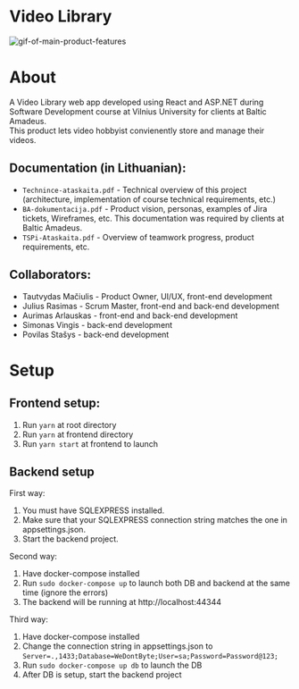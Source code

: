 # Video Library
![gif-of-main-product-features](product-demo.gif)

# About
A Video Library web app developed using React and ASP.NET during Software Development course at Vilnius University for clients at Baltic Amadeus.  
This product lets video hobbyist convienently store and manage their videos.

## Documentation (in Lithuanian):
- `Technince-ataskaita.pdf` - Technical overview of this project (architecture, implementation of course technical requirements, etc.)
- `BA-dokumentacija.pdf` - Product vision, personas, examples of Jira tickets, Wireframes, etc. This documentation was required by clients at Baltic Amadeus.
- `TSPi-Ataskaita.pdf` - Overview of teamwork progress, product requirements, etc.

## Collaborators:
- Tautvydas Mačiulis - Product Owner, UI/UX, front-end development
- Julius Rasimas - Scrum Master, front-end and back-end development
- Aurimas Arlauskas - front-end and back-end development
- Simonas Vingis - back-end development
- Povilas Stašys - back-end development

# Setup
## Frontend setup:
1. Run `yarn` at root directory
2. Run `yarn` at frontend directory
3. Run `yarn start` at frontend to launch

## Backend setup

First way:
1. You must have SQLEXPRESS installed.
2. Make sure that your SQLEXPRESS connection string matches the one in appsettings.json.
3. Start the backend project.

Second way:
1. Have docker-compose installed
2. Run `sudo docker-compose up` to launch both DB and backend at the same time (ignore the errors)
3. The backend will be running at http://localhost:44344

Third way:
1. Have docker-compose installed
2. Change the connection string in appsettings.json to `Server=.,1433;Database=WeDontByte;User=sa;Password=Password@123;`
3. Run `sudo docker-compose up db` to launch the DB
4. After DB is setup, start the backend project
